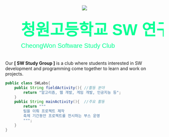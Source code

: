 <h1 align="center">
    <img src = "https://capsule-render.vercel.app/api?type=waving&height=300&text=[청원고등학교%20SW%20연구반]&desc=Cheongwon%20Software%20Study%20Group&fontAlign=50&fontAlignY=40&fontSize=50&color=0:08ff84,100:cee1cc&fontColor=000000"/>
</h1>

<div style="text-align:left;">
<svg width="800" height="200">
  <text x="50" y="60" font-size="50" font-family="Arial" font-weight="bold" fill="#07ff94" text-anchor="start">
    청원고등학교 SW 연구반
  </text>

  <text x="50" y="100" font-size="20" font-family="Arial" fill="#07ff94" text-anchor="start">
    CheongWon Software Study Club
  </text>

  <circle cx="120" cy="155" r="25" fill="none" stroke="#07ff94" stroke-width="15"></circle>

  <rect x="150" y="148" width="500" height="15" fill="#07ff94"></rect>
</svg>
</div>


Our **[ SW Study Group ]** is a club where students interested in SW development and programming come together to learn and work on projects.
```java
public class SWLabs{
    public String fieldActivity(){ //활동 분야
        return "알고리즘, 웹 개발, 게임 개발, 인공지능 등";
    }
    public String mainActivity(){  //주요 활동
        return """
        팀을 이뤄 프로젝트 제작
        축제 기간동안 프로젝트를 전시하는 부스 운영
        """;
    }
}
```
